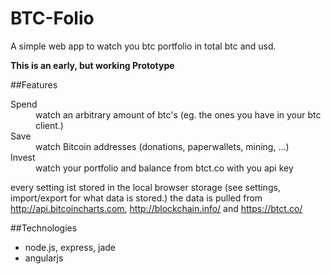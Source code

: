 # BTC-Folio

A simple web app to watch you btc portfolio in total btc and usd.

**This is an early, but working Prototype**

##Features

<dl>
  <dt>Spend</dt>
  <dd>watch an arbitrary amount of btc's (eg. the ones you have in your btc client.)</dd>

  <dt>Save</dt>
  <dd>watch Bitcoin addresses (donations, paperwallets, mining, ...)</dd>
  <dt>Invest</dt>
  <dd>watch your portfolio and balance from btct.co with you api key</dd>
</dl>

every setting ist stored in the local browser storage (see settings, import/export for what data is stored.)
the data is pulled from http://api.bitcoincharts.com, http://blockchain.info/ and https://btct.co/

##Technologies
* node.js, express, jade
* angularjs

